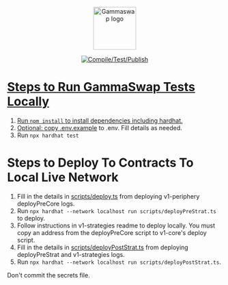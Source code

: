 <p align="center"><a href="https://gammaswap.com" target="_blank" rel="noopener noreferrer"><img width="100" src="https://gammaswap.com/assets/images/image02.svg" alt="Gammaswap logo"></a></p>

<p align="center">
  <a href="https://github.com/gammaswap/v1-core/actions/workflows/main.yml"><img src="https://github.com/gammaswap/v1-core/actions/workflows/main.yml/badge.svg?branch=main" alt="Compile/Test/Publish">
</p>

# Steps to Run GammaSwap Tests Locally

1. Run ```npm install``` to install dependencies including hardhat.
2. Optional: copy [.env.example](.env.example) to .env. Fill details as needed.
3. Run ```npx hardhat test```

# Steps to Deploy To Contracts To Local Live Network

1. Fill in the details in [scripts/deploy.ts](scripts/deploy.ts) 
from deploying v1-periphery deployPreCore logs.
2. Run ```npx hardhat --network localhost run scripts/deployPreStrat.ts``` to deploy.
3. Follow instructions in v1-strategies readme to deploy locally. You must copy an
address from the deployPreCore script to v1-core's deploy script.
4. Fill in the details in [scripts/deployPostStrat.ts](scripts/deployPostStrat.ts) 
from deploying deployPreStrat and v1-strategies logs.
6. Run ```npx hardhat --network localhost run scripts/deployPostStrat.ts```.

Don't commit the secrets file.
